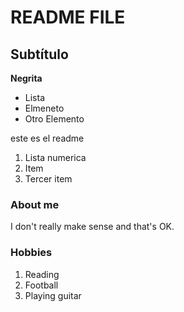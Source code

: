 # README FILE
## Subtítulo
**Negrita**
- Lista
- Elmeneto
- Otro Elemento

este es el readme

1. Lista numerica
2. Item
3. Tercer item

### About me
I don't really make sense and that's OK.

### Hobbies
1. Reading
2. Football
3. Playing guitar